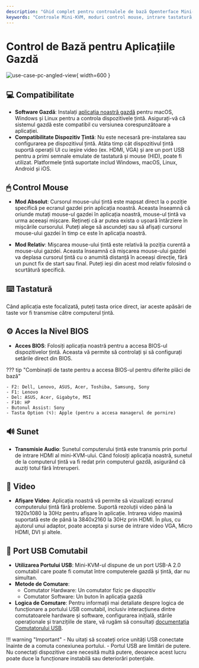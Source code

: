 ```yaml
---
description: "Ghid complet pentru controalele de bază Openterface Mini-KVM: moduri mouse, intrare tastatură, acces BIOS, suport audio/video și comutare USB. Compatibil cu multiple sisteme de operare și dispozitive, suportând intrare video până la 4K@30Hz."
keywords: "Controale Mini-KVM, moduri control mouse, intrare tastatură, acces BIOS, transmisie audio, afișare video, comutare USB, compatibilitate dispozitive, configurare KVM, control hardware, suport 4K, semnale HID, control dispozitiv țintă, software gazdă, intrare HDMI"
---
```


# Control de Bază pentru Aplicațiile Gazdă

![use-case-pc-angled-view](https://assets.openterface.com/images/product/use-case-pc-angled-view.webp){ width=600 }

## 💻 Compatibilitate

- **Software Gazdă**: Instalați [aplicația noastră gazdă](/app) pentru macOS, Windows și Linux pentru a controla dispozitivele țintă. Asigurați-vă că sistemul gazdă este compatibil cu versiunea corespunzătoare a aplicației.
- **Compatibilitate Dispozitiv Țintă**: Nu este necesară pre-instalarea sau configurarea pe dispozitivul țintă. Atâta timp cât dispozitivul țintă suportă operații UI cu ieșire video (ex. HDMI, VGA) și are un port USB pentru a primi semnale emulate de tastatură și mouse (HID), poate fi utilizat. Platformele țintă suportate includ Windows, macOS, Linux, Android și iOS.

## 🖱 Control Mouse

- **Mod Absolut**: Cursorul mouse-ului țintă este mapsat direct la o poziție specifică pe ecranul gazdei prin aplicația noastră. Aceasta înseamnă că oriunde mutați mouse-ul gazdei în aplicația noastră, mouse-ul țintă va urma aceeași mișcare. Rețineți că ar putea exista o ușoară întârziere în mișcările cursorului. Puteți alege să ascundeți sau să afișați cursorul mouse-ului gazdei în timp ce este în aplicația noastră.

- **Mod Relativ**: Mișcarea mouse-ului țintă este relativă la poziția curentă a mouse-ului gazdei. Aceasta înseamnă că mișcarea mouse-ului gazdei va deplasa cursorul țintă cu o anumită distanță în aceeași direcție, fără un punct fix de start sau final. Puteți ieși din acest mod relativ folosind o scurtătură specifică.

## ⌨️ Tastatură

Când aplicația este focalizată, puteți tasta orice direct, iar aceste apăsări de taste vor fi transmise către computerul țintă.

## ⚙️ Acces la Nivel BIOS

- **Acces BIOS**: Folosiți aplicația noastră pentru a accesa BIOS-ul dispozitivelor țintă. Aceasta vă permite să controlați și să configurați setările direct din BIOS.

??? tip "Combinații de taste pentru a accesa BIOS-ul pentru diferite plăci de bază"

    - F2: Dell, Lenovo, ASUS, Acer, Toshiba, Samsung, Sony
    - F1: Lenovo
    - Del: ASUS, Acer, Gigabyte, MSI
    - F10: HP
    - Butonul Assist: Sony
    - Tasta Option (⌥): Apple (pentru a accesa managerul de pornire)

## 🔊 Sunet

- **Transmisie Audio**: Sunetul computerului țintă este transmis prin portul de intrare HDMI al mini-KVM-ului. Când folosiți aplicația noastră, sunetul de la computerul țintă va fi redat prin computerul gazdă, asigurând că auziți totul fără întreruperi.

## 🎥 Video

- **Afișare Video**: Aplicația noastră vă permite să vizualizați ecranul computerului țintă fără probleme. Suportă rezoluții video până la 1920x1080 la 30Hz pentru afișare în aplicație. Intrarea video maximă suportată este de până la 3840x2160 la 30Hz prin HDMI. În plus, cu ajutorul unui adaptor, poate accepta și surse de intrare video VGA, Micro HDMI, DVI și altele.

## 🔄 Port USB Comutabil

- **Utilizarea Portului USB**: Mini-KVM-ul dispune de un port USB-A 2.0 comutabil care poate fi comutat între computerele gazdă și țintă, dar nu simultan.
- **Metode de Comutare**: 
    - Comutator Hardware: Un comutator fizic pe dispozitiv
    - Comutator Software: Un buton în aplicația gazdă
- **Logica de Comutare**: Pentru informații mai detaliate despre logica de funcționare a portului USB comutabil, inclusiv interacțiunea dintre comutatoarele hardware și software, configurarea inițială, stările operaționale și tranzițiile de stare, vă rugăm să consultați [documentația Comutatorului USB](/usb-switch).

!!! warning "Important"
    - Nu uitați să scoateți orice unități USB conectate înainte de a comuta conexiunea portului.
    - Portul USB are limitări de putere. Nu conectați dispozitive care necesită multă putere, deoarece acest lucru poate duce la funcționare instabilă sau deteriorări potențiale.
